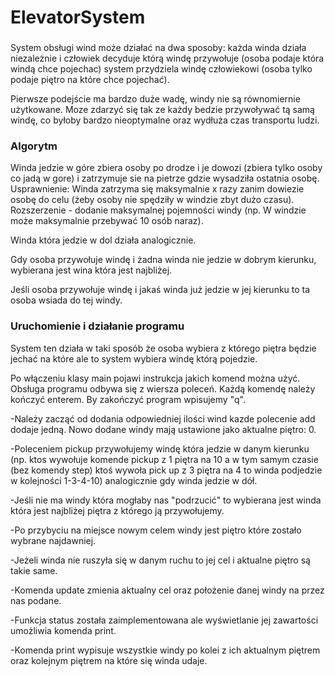 # ElevatorSystem
### 
System obsługi wind może działać na dwa sposoby: 
każda winda działa niezależnie i człowiek decyduje którą windę przywołuje (osoba podaje która windą chce pojechac) 
system przydziela windę człowiekowi (osoba tylko podaje piętro na które chce pojechać).

Pierwsze podejście ma bardzo duże wadę, windy nie są równomiernie użytkowane. Moze zdarzyć się tak ze każdy bedzie przywoływać tą samą windę, co byłoby bardzo nieoptymalne oraz wydłuża czas transportu ludzi.

### Algorytm


Winda jedzie w góre zbiera osoby po drodze i je dowozi (zbiera tylko osoby co jadą w gore) i zatrzymuje sie na pietrze gdzie wysadziła ostatnia osobę.
Usprawnienie: Winda zatrzyma się maksymalnie x razy zanim dowiezie osobę do celu (żeby osoby nie spędziły w windzie zbyt dużo czasu). 
Rozszerzenie - dodanie maksymalnej pojemności windy (np. W windzie może maksymalnie przebywać 10 osób naraz).

Winda która jedzie w dol działa analogicznie. 


Gdy osoba przywołuje windę i żadna winda nie jedzie w dobrym kierunku, wybierana jest wina która jest najbliżej.

Jeśli osoba przywołuje windę i jakaś winda już jedzie w jej kierunku to ta osoba wsiada do tej windy.


### Uruchomienie i działanie programu

System ten działa w taki sposób że osoba wybiera z którego piętra będzie jechać na które ale to system wybiera windę którą pojedzie.

Po włączeniu klasy main pojawi instrukcja jakich komend można użyć.
Obsługa programu odbywa się z wiersza poleceń.
Każdą komendę należy kończyć enterem.
By zakończyć program wpisujemy "q".

-Należy zacząć od dodania odpowiedniej ilości wind kazde polecenie add dodaje jedną. Nowo dodane windy mają ustawione jako aktualne piętro: 0.

-Poleceniem pickup przywołujemy windę która jedzie w danym kierunku (np. ktos wywołuje komende pickup z 1 piętra na 10 a w tym samym czasie (bez komendy step) ktoś wywoła pick up z 3 piętra na 4 to winda podjedzie w kolejności 1-3-4-10) analogicznie gdy winda jedzie w dół.

-Jeśli nie ma windy która mogłaby nas "podrzucić" to wybierana jest winda która jest najbliżej piętra z którego ją przywołujemy.

-Po przybyciu na miejsce nowym celem windy jest piętro które zostało wybrane najdawniej.

-Jeżeli winda nie ruszyła się w danym ruchu to jej cel i aktualne piętro są takie same.

-Komenda update zmienia aktualny cel oraz położenie danej windy na przez nas podane.

-Funkcja status została zaimplementowana ale wyświetlanie jej zawartości umożliwia komenda print.

-Komenda print wypisuje wszystkie windy po kolei z ich aktualnym piętrem oraz kolejnym piętrem na które się winda udaje.

